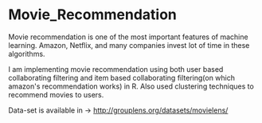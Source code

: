 # Movie_Recommendation
Movie recommendation is one of the most important features of machine learning. Amazon, Netflix, and many companies invest lot of time in these algorithms.

I am implementing movie recommendation using both user based collaborating filtering and item based collaborating filtering(on which amazon's recommendation works) in R. Also used clustering techniques to recommend movies to users.

Data-set is available in -> http://grouplens.org/datasets/movielens/
